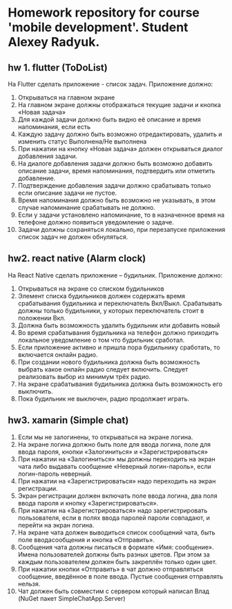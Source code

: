 # Homework repository for course 'mobile development'. Student Alexey Radyuk.

## hw 1. flutter (ToDoList)
На Flutter сделать приложение - список задач. Приложение должно:
1. Открываться на главном экране
2. На главном экране должны отображаться текущие задачи и кнопка «Новая задача»
3. Для каждой задачи должно быть видно её описание и время напоминания, если
есть
4. Каждую задачу должно быть возможно отредактировать, удалить и изменить
статус Выполнена/Не выполнена
5. При нажатии на кнопку «Новая задача» должен открываться диалог добавления
задачи.
6. На диалоге добавления задачи должно быть возможно добавить описание задачи,
время напоминания, подтвердить или отметить добавление.
7. Подтверждение добавления задачи должно срабатывать только если описание
задачи не пустое.
8. Время напоминания должно быть возможно не указывать, в этом случае
напоминание срабатывать не должно.
9. Если у задачи установлено напоминание, то в назначенное время на телефоне
должно появиться уведомление о задаче.
10. Задачи должны сохраняться локально, при перезапуске приложения список задач
не должен обнуляться.

## hw2. react native (Alarm clock)
На React Native сделать приложение – будильник. Приложение должно:
1. Открываться на экране со списком будильников
2. Элемент списка будильников должен содержать время срабатывания будильника
и переключатель Вкл/Выкл. Срабатывать должны только будильники, у которых
переключатель стоит в положении Вкл.
3. Должна быть возможность удалить будильник или добавить новый
4. Во время срабатывания будильника на телефон должно приходить локальное
уведомление о том что будильник сработал.
5. Если приложение активно и пришла пора будильнику сработать, то включается
онлайн радио.
6. При создании нового будильника должна быть возможность выбрать какое онлайн
радио следует включить. Следует реализовать выбор из минимум трёх радио.
7. На экране срабатывания будильника должна быть возможность его выключить.
8. Пока будильник не выключен, радио продолжает играть.

## hw3. xamarin (Simple chat)
1. Если мы не залогинены, то открываться на экране логина.
2. На экране логина должно быть поле для ввода логина, поле для ввода пароля, кнопки «Залогиниться» и «Зарегистрироваться»
3. При нажатии на «Залогиниться» мы должны переходить на экран чата либо выдавать сообщение «Неверный логин-пароль», если логин-пароль неверный.
4. При нажатии на «Зарегистрироваться» надо переходить на экран регистрации.
5. Экран регистрации должен включать поле ввода логина, два поля ввода пароля и кнопку «Зарегистрироваться».
6. При нажатии на «Зарегистрироваться» надо зарегистрировать пользователя, если в полях ввода паролей пароли совпадают, и перейти на экран логина.
7. На экране чата должен выводиться список сообщений чата, быть поле вводасообщения и кнопка «Отправить».
8. Сообщения чата должны писаться в формате «Имя: сообщение». Имена пользователей должны быть разных цветов. При этом за каждым пользователем должен быть закреплён только один цвет.
9. При нажатии кнопки «Отправить» в чат должно отправляться сообщение, введённое в поле ввода. Пустые сообщения отправлять нельзя.
10. Чат должен быть совместим с сервером который написал Влад (NuGet пакет SimpleChatApp.Server) 
